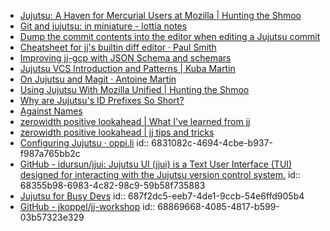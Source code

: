 - [Jujutsu: A Haven for Mercurial Users at Mozilla | Hunting the Shmoo](https://ahal.ca/blog/2024/jujutsu-mercurial-haven/)
- [Git and jujutsu: in miniature - lottia notes](https://lottia.net/notes/0013-git-jujutsu-miniature.html)
- [Dump the commit contents into the editor when editing a Jujutsu commit](https://www.mgaudet.ca/technical/2024/11/12/dump-the-commit-contents-into-the-editor-when-editing-a-jujutsu-commit)
- [Cheatsheet for jj's builtin diff editor · Paul Smith](https://www.pauladamsmith.com/blog/2025/01/cheatsheet-for-jjs-builtin-diff-editor.html)
- [Improving jj-gcp with  JSON  Schema and schemars](https://v5.chriskrycho.com/notes/improving-jj-gcp-with-json-schema-and-schemars/)
- [Jujutsu VCS Introduction and Patterns | Kuba Martin](https://kubamartin.com/posts/introduction-to-the-jujutsu-vcs/)
- [On Jujutsu and Magit &#183; Antoine Martin](https://blog.alarsyo.net/posts/2025/02/on-jujutsu-and-magit/)
- [Using Jujutsu With Mozilla Unified | Hunting the Shmoo](https://ahal.ca/blog/2025/jujutsu-with-mozilla-unified/)
- [Why are Jujutsu's ID Prefixes So Short?](https://jonathan-frere.com/posts/jujutsu-shortest-ids/)
- [Against Names](https://steveklabnik.com/writing/against-names/)
- [zerowidth positive lookahead | What I've learned from jj](https://zerowidth.com/2025/what-ive-learned-from-jj/)
- [zerowidth positive lookahead | jj tips and tricks](https://zerowidth.com/2025/jj-tips-and-tricks/)
- [Configuring Jujutsu · oppi.li](https://oppi.li/posts/configuring_jujutsu/)
  id:: 6831082c-4694-4cbe-b937-f987a765bb2c
- [GitHub - idursun/jjui: Jujutsu UI (jjui) is a Text User Interface (TUI) designed for interacting with the Jujutsu version control system.](https://github.com/idursun/jjui)
  id:: 68355b98-6983-4c82-98c9-59b58f735883
- [Jujutsu for Busy Devs](https://maddie.wtf/posts/2025-07-21-jujutsu-for-busy-devs)
  id:: 687f2dc5-eeb7-4de1-9ccb-54e6ffd905b4
- [GitHub - jkoppel/jj-workshop](https://github.com/jkoppel/jj-workshop)
  id:: 68869668-4085-4817-b599-03b57323e329